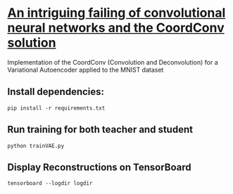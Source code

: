 # [An intriguing failing of convolutional neural networks and the CoordConv solution](https://arxiv.org/pdf/1807.03247.pdf)

Implementation of the CoordConv (Convolution and Deconvolution) for a Variational Autoencoder applied to the MNIST dataset

## Install dependencies:
```
pip install -r requirements.txt
```

## Run training for both teacher and student
```
python trainVAE.py
```

## Display Reconstructions on TensorBoard
```
tensorboard --logdir logdir
```
